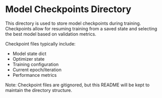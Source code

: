 # Model Checkpoints Directory

This directory is used to store model checkpoints during training. Checkpoints allow for resuming training from a saved state and selecting the best model based on validation metrics.

Checkpoint files typically include:
- Model state dict
- Optimizer state
- Training configuration
- Current epoch/iteration
- Performance metrics

Note: Checkpoint files are gitignored, but this README will be kept to maintain the directory structure.